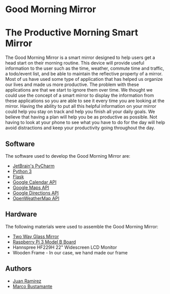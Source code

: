 # Good Morning Mirror #
The Productive Morning Smart Mirror
====================================
The Good Morning Mirror is a smart mirror designed to help users get a head start on their morning routine. This device will provide useful information to the user such as the time, weather, commute time and traffic, a todo/event list, and be able to maintain the reflective property of a mirror. Most of us have used some type of application that has helped us organize our lives and made us more productive. The problem with these applications are that we start to ignore them over time. We thought we could use the concept of a smart mirror to display the information from these applications so you are able to see it every time you are looking at the mirror. Having the ability to put all this helpful information on your mirror could help you stay on track and help you finish all your daily goals. We believe that having a plan will help you be as productive as possible. Not having to look at your phone to see what you have to do for the day will help avoid distractions and keep your productivity going throughout the day.


## Software
The software used to develop the Good Morning Mirror are:
* [JetBrain's PyCharm](https://www.jetbrains.com/pycharm/)
* [Python 3](https://www.python.org/downloads/)
* [Flask](http://flask.pocoo.org/docs/1.0/installation/)
* [Google Calendar API](https://developers.google.com/calendar/quickstart/js)
* [Google Maps API](https://developers.google.com/maps/documentation/javascript/tutorial)
* [Google Directions API](https://developers.google.com/maps/documentation/directions/intro)
* [OpenWeatherMap API](https://openweathermap.org/api)

## Hardware

The following materials were used to assemble the Good Morning Mirror:

* [Two Way Glass Mirror](https://www.amazon.com/gp/product/B06Y2JMH7C/ref=oh_aui_detailpage_o00_s00?ie=UTF8&psc=1)
* [Raspberry Pi 3 Model B Board](https://www.amazon.com/Raspberry-Pi-MS-004-00000024-Model-Board/dp/B01LPLPBS8/ref=sr_1_5?keywords=Raspberry+Pi+3+B&qid=1553664742&s=gateway&sr=8-5)
* Hannspree HF229H 22" Widescreen LCD Monitor
* Wooden Frame - In our case, we hand made our frame

## Authors

* [Juan Ramirez](https://github.com/juan200323)
* [Marco Bustamante](https://github.com/iiCloudex)


